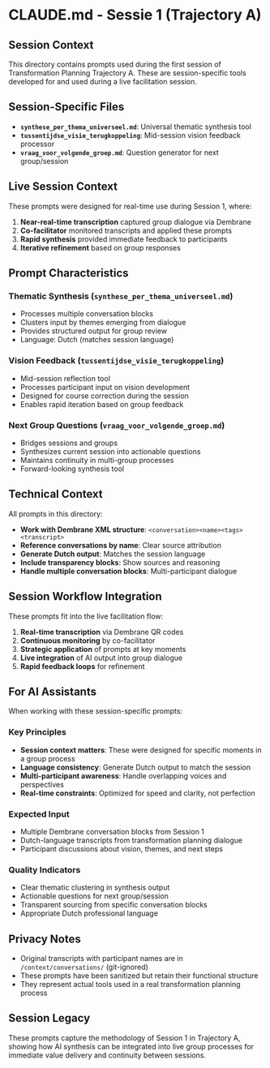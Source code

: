 # CLAUDE.md - Sessie 1 (Trajectory A)

## Session Context

This directory contains prompts used during the first session of Transformation Planning Trajectory A. These are session-specific tools developed for and used during a live facilitation session.

## Session-Specific Files

- **`synthese_per_thema_universeel.md`**: Universal thematic synthesis tool
- **`tussentijdse_visie_terugkoppeling`**: Mid-session vision feedback processor  
- **`vraag_voor_volgende_groep.md`**: Question generator for next group/session

## Live Session Context

These prompts were designed for real-time use during Session 1, where:

1. **Near-real-time transcription** captured group dialogue via Dembrane
2. **Co-facilitator** monitored transcripts and applied these prompts
3. **Rapid synthesis** provided immediate feedback to participants
4. **Iterative refinement** based on group responses

## Prompt Characteristics

### Thematic Synthesis (`synthese_per_thema_universeel.md`)
- Processes multiple conversation blocks
- Clusters input by themes emerging from dialogue
- Provides structured output for group review
- Language: Dutch (matches session language)

### Vision Feedback (`tussentijdse_visie_terugkoppeling`) 
- Mid-session reflection tool
- Processes participant input on vision development
- Designed for course correction during the session
- Enables rapid iteration based on group feedback

### Next Group Questions (`vraag_voor_volgende_groep.md`)
- Bridges sessions and groups
- Synthesizes current session into actionable questions
- Maintains continuity in multi-group processes
- Forward-looking synthesis tool

## Technical Context

All prompts in this directory:

- **Work with Dembrane XML structure**: `<conversation><name><tags><transcript>`
- **Reference conversations by name**: Clear source attribution
- **Generate Dutch output**: Matches the session language
- **Include transparency blocks**: Show sources and reasoning
- **Handle multiple conversation blocks**: Multi-participant dialogue

## Session Workflow Integration

These prompts fit into the live facilitation flow:

1. **Real-time transcription** via Dembrane QR codes
2. **Continuous monitoring** by co-facilitator
3. **Strategic application** of prompts at key moments
4. **Live integration** of AI output into group dialogue
5. **Rapid feedback loops** for refinement

## For AI Assistants

When working with these session-specific prompts:

### Key Principles
- **Session context matters**: These were designed for specific moments in a group process
- **Language consistency**: Generate Dutch output to match the session
- **Multi-participant awareness**: Handle overlapping voices and perspectives
- **Real-time constraints**: Optimized for speed and clarity, not perfection

### Expected Input
- Multiple Dembrane conversation blocks from Session 1
- Dutch-language transcripts from transformation planning dialogue  
- Participant discussions about vision, themes, and next steps

### Quality Indicators
- Clear thematic clustering in synthesis output
- Actionable questions for next group/session
- Transparent sourcing from specific conversation blocks
- Appropriate Dutch professional language

## Privacy Notes

- Original transcripts with participant names are in `/context/conversations/` (git-ignored)
- These prompts have been sanitized but retain their functional structure
- They represent actual tools used in a real transformation planning process

## Session Legacy

These prompts capture the methodology of Session 1 in Trajectory A, showing how AI synthesis can be integrated into live group processes for immediate value delivery and continuity between sessions.